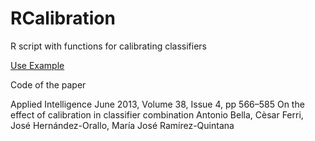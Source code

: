 # RCalibration

R script with functions for calibrating classifiers

[Use Example](RCalibration_Jupyter.ipynb)

Code of the paper

Applied Intelligence
June 2013, Volume 38, Issue 4, pp 566–585
On the effect of calibration in classifier combination
Antonio Bella, Cèsar Ferri, José Hernández-Orallo, María José Ramírez-Quintana

